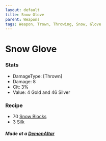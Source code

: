 ```yaml
---
layout: default
title: Snow Glove
parent: Weapons
tags: Weapon, Trown, Throwing, Snow, Glove
---
```


# Snow Glove

### Stats
- DamageType: [Thrown]
- Damage: 8
- Cit: 3%
- Value: 4 Gold and 46 Silver

### Recipe
- 70 [Snow Blocks](https://terraria.gamepedia.com/Snow_Block)
- 3 [Silk](https://terraria.gamepedia.com/Silk)

##### Made at a [DemonAltar](https://terraria.gamepedia.com/Demon_Altar)